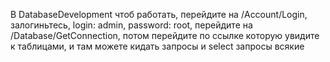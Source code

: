 В DatabaseDevelopment чтоб работать, перейдите на /Account/Login, залогиньтесь, login: admin, password: root, перейдите на /Database/GetConnection, потом перейдите по ссылке которую увидите к таблицами, и там можете кидать запросы и select запросы всякие
